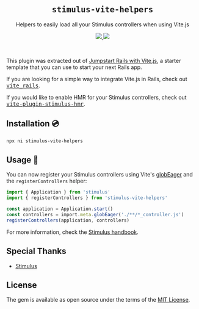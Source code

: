 <h2 align='center'><samp>stimulus-vite-helpers</samp></h2>

<p align='center'>Helpers to easily load all your Stimulus controllers when using Vite.js</p>

<p align='center'>
  <a href='https://www.npmjs.com/package/stimulus-vite-helpers'>
    <img src='https://img.shields.io/npm/v/stimulus-vite-helpers?color=222&style=flat-square'>
  </a>
  <a href='https://github.com/ElMassimo/vite_ruby/blob/master/LICENSE.txt'>
    <img src='https://img.shields.io/badge/license-MIT-blue.svg'>
  </a>
</p>

<br>

[globEager]: https://vitejs.dev/guide/features.html#glob-import
[jumpstart]: https://github.com/ElMassimo/jumpstart-vite
[stimulus handbook]: https://stimulus.hotwire.dev/handbook/installing
[stimulus]: https://github.com/hotwired/stimulus
[vite_rails]: https://vite-rails.netlify.app
[vite-plugin-stimulus-hmr]: https://github.com/ElMassimo/vite-plugin-stimulus-hmr

This plugin was extracted out of [Jumpstart Rails with Vite.js][jumpstart], a starter
template that you can use to start your next Rails app.

If you are looking for a simple way to integrate Vite.js in Rails, check out <kbd>[vite_rails]</kbd>.

If you would like to enable HMR for your Stimulus controllers, check out <kbd>[vite-plugin-stimulus-hmr]</kbd>.

## Installation 💿

```bash
npx ni stimulus-vite-helpers
```

## Usage 🚀

You can now register your Stimulus controllers using Vite's [globEager] and the `registerControllers` helper:

```ts
import { Application } from 'stimulus'
import { registerControllers } from 'stimulus-vite-helpers'

const application = Application.start()
const controllers = import.meta.globEager('./**/*_controller.js')
registerControllers(application, controllers)
```

For more information, check the [Stimulus handbook].

## Special Thanks

- [Stimulus]

## License

The gem is available as open source under the terms of the [MIT License](https://opensource.org/licenses/MIT).
